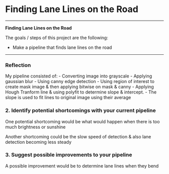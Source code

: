 # **Finding Lane Lines on the Road** 


---

**Finding Lane Lines on the Road**

The goals / steps of this project are the following:
* Make a pipeline that finds lane lines on the road


---

### Reflection


My pipeline consisted of:
    - Converting image into grayscale
    - Applying gaussian blur
    - Using canny edge detection
    - Using region of interest to create mask image & then applying bitwise on mask & canny
    - Applying Hough Tranform line & using polyfit to determine slope & intercept. 
    - The slope is used to fit lines to original image using their average


### 2. Identify potential shortcomings with your current pipeline


One potential shortcoming would be what would happen when there is too much brightness or sunshine

Another shortcoming could be the slow speed of detection & also lane detection becoming less steady


### 3. Suggest possible improvements to your pipeline

A possible improvement would be to determine lane lines when they bend

